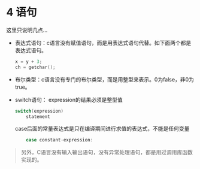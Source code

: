 # 4 语句

这里只说明几点...

- 表达式语句：c语言没有赋值语句，而是用表达式语句代替。如下面两个都是表达式语句。
  ```c
  x = y + 3;
  ch = getchar();
  ```

- 布尔类型：c语言没有专门的布尔类型，而是用整型来表示。0为false，非0为true。

- switch语句：
  expression的结果必须是整型值

  ```c
  switch(expression)
      statement
  ```

  case后面的常量表达式是只在编译期间进行求值的表达式，不能是任何变量

  ```c
      case constant-expression:
  ```

> 另外，C语言没有输入输出语句，没有异常处理语句，都是用过调用库函数实现的。
